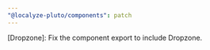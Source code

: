 ```yaml
---
"@localyze-pluto/components": patch
---
```


[Dropzone]: Fix the component export to include Dropzone.
